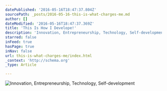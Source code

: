 ```yaml
---
datePublished: '2016-05-16T18:47:37.804Z'
sourcePath: _posts/2016-05-16-this-is-what-charges-me.md
author: []
dateModified: '2016-05-16T18:47:37.369Z'
title: 'This Is How I Develope!'
description: 'Innovation, Entrepreneurship, Technology, Self-development'
starred: false
inFeed: true
hasPage: true
inNav: false
url: this-is-what-charges-me/index.html
_context: 'http://schema.org'
_type: Article

---
```

![Innovation, Entrepreneurship, Technology, Self-development](https://the-grid-user-content.s3-us-west-2.amazonaws.com/bb02b10e-bc54-46e3-8451-2a86522c79e6.gif)